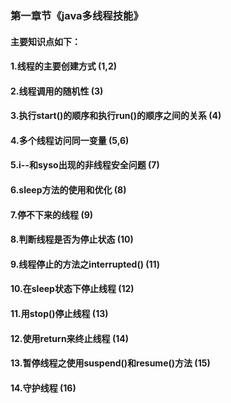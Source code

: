 ### 第一章节《java多线程技能》
#### 主要知识点如下：
#### 1.线程的主要创建方式  (1,2)
#### 2.线程调用的随机性  (3)
#### 3.执行start()的顺序和执行run()的顺序之间的关系  (4)
#### 4.多个线程访问同一变量  (5,6)
#### 5.i--和syso出现的非线程安全问题   (7)
#### 6.sleep方法的使用和优化  (8)
#### 7.停不下来的线程  (9)
#### 8.判断线程是否为停止状态  (10)
#### 9.线程停止的方法之interrupted()  (11)
#### 10.在sleep状态下停止线程  (12)
#### 11.用stop()停止线程  (13)
#### 12.使用return来终止线程  (14)
#### 13.暂停线程之使用suspend()和resume()方法  (15)
#### 14.守护线程  (16)